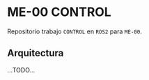 # ME-00 CONTROL

Repositorio trabajo `CONTROL` en `ROS2` para `ME-00`.



## Arquitectura

...TODO...